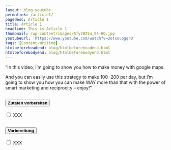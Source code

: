 ```yaml
---
layout: blog-youtube
permalink: /article1/
pagedesc: Article 1
title: Article 1
headline: This is Article 1
thumbnail: /wp-content/images/Afy2BZ5u_94-HQ.jpg
youtubeurl: 'https://www.youtube.com/watch?v=3otxuuogqr0'
tags: [Content-Writing]
htmlbeforeheadend: blog/htmlbeforeheadend.html
htmlbeforebodyend: blog/htmlbeforebodyend.html
---
```

“In this video, I’m going to show you how to make money with google maps.

And you can easily use this strategy to make $100-$200 per day, but I’m going to show you how you can make WAY more than that with the power of smart marketing and reciprocity – enjoy!”

<section data-bs-version="5.1">

  <div style="max-width: 600px; margin: auto;">
    <div style="margin-bottom: 20px;">
        <div class="accordion" id="accordionExample">
            <div class="accordion-item">
                <h2 class="accordion-header" id="headingOne">
                    <button class="accordion-button" type="button" data-bs-toggle="collapse" data-bs-target="#collapseOne" aria-expanded="true" aria-controls="collapseOne">
                        <!-- Sektion 1 Anfang-->
                        <b>Zutaten vorbereiten</b>
                        <!-- Sektion 1 Ende-->
                    </button>
                </h2>
                <div id="collapseOne" class="accordion-collapse collapse show" aria-labelledby="headingOne" data-bs-parent="#accordionExample">
                    <div class="accordion-body">
                        <!-- Schritt Anfang-->
                        <div class="form-check">
                            <input class="form-check-input" type="checkbox" value="" id="flexCheckDefault" />
                            <label class="form-check-label" for="flexCheckDefault">
                                XXX
                            </label>
                        </div>
                        <!-- Schritt Ende-->
                    </div>
                </div>
            </div>
            <div class="accordion-item">
                <h2 class="accordion-header" id="headingTwo">
                    <button class="accordion-button collapsed" type="button" data-bs-toggle="collapse" data-bs-target="#collapseTwo" aria-expanded="false" aria-controls="collapseTwo">
                        <!-- Sektion 2 Anfang-->
                        <b>Vorbereitung</b>
                        <!-- Sektion 2 Ende-->
                    </button>
                </h2>
                <div id="collapseTwo" class="accordion-collapse collapse" aria-labelledby="headingTwo" data-bs-parent="#accordionExample">
                    <div class="accordion-body">
                        <!-- Schritt Anfang-->
                        <div class="form-check">
                            <input class="form-check-input" type="checkbox" value="" id="flexCheckDefault" />
                            <label class="form-check-label" for="flexCheckDefault">
                                XXX
                            </label>
                        </div>
                        <!-- Schritt Ende -->
                    </div>
                </div>
            </div>
        </div>
    </div>
  </div>

</section>